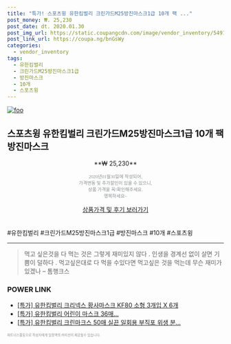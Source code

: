 ```yaml
--- 
title: "특가! 스포츠윙 유한킴벌리 크린가드M25방진마스크1급 10개 팩 ..." 
post_money: ₩. 25,230 
post_date: dt. 2020.01.30 
post_img_url: https://static.coupangcdn.com/image/vendor_inventory/5491/036aa46e29b5fa8a6f17182ebd4b677c7cf853258c71e35b7a4d4af2281d.jpg 
post_link_url: https://coupa.ng/bnGsWy 
categories: 
  - vendor_inventory 
tags: 
  - 유한킴벌리 
  - 크린가드M25방진마스크1급 
  - 방진마스크 
  - 10개 
  - 스포츠윙 
--- 
```

[![foo](https://static.coupangcdn.com/image/vendor_inventory/5491/036aa46e29b5fa8a6f17182ebd4b677c7cf853258c71e35b7a4d4af2281d.jpg)](https://coupa.ng/bnGsWy) 

## 스포츠윙 유한킴벌리 크린가드M25방진마스크1급 10개 팩 방진마스크 
<p style="text-align: center;">**₩ 25,230**</p> 
<p style="text-align: center;"><span style="color: #898c8f; font-family: Georgia,Times,serif; font-size: 0.75em;">2020년01월30일에 작성되어, <br>가격변동 및 추가할인이 있을 수 있으니,<br> 상품 가격을 꼭!확인해주세요.<br>행복하세요~</span> 
</p>	 
<div markdown="0" style="text-align: center;"><a href="https://coupa.ng/bnGsWy" class="btn btn--success">상품가격 및 후기 보러가기</a></div> 
<br><br> 
  #유한킴벌리 #크린가드M25방진마스크1급 #방진마스크 #10개 #스포츠윙 
<hr> 

> 먹고 싶은것을 다 먹는 것은 그렇게 재미있지 않다 . 인생을 경계선 없이 살면 기쁨이 덜하다 . 먹고싶은대로 다 먹을 수있다면 먹고싶은 것을 먹는데 무슨 재미가 있겠나 – 톰행크스 


### POWER LINK

* <a href="https://blog.naver.com/sakai111/221790790924" target="_blank">[특가] 유한킴벌리 크리넥스 황사마스크 KF80 소형 3개입 X 6개</a>
* <a href="https://blog.naver.com/santokki14/221790664781" target="_blank">[특가] 유한킴벌리 어린이 마스크 36매...</a>
* <a href="https://blog.naver.com/an0733/221788081799" target="_blank">[특가] 유한킴벌리 크린마크스 50매 실끈 일회용 부직포 위생 분...</a>

<span style="color: #898c8f; font-family: Georgia,Times,serif; font-size: 0.55em;">파트너스활동으로 작성자에게 일정액의 커미션이 제공될수 있습니다.</span> 
